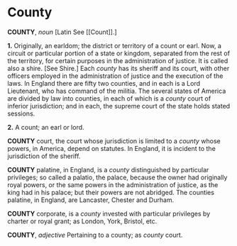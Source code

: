 # County

**COUNTY**, _noun_ \[Latin See [[Count]].\]

**1.** Originally, an earldom; the district or territory of a count or earl. Now, a circuit or particular portion of a state or kingdom, separated from the rest of the territory, for certain purposes in the administration of justice. It is called also a shire. \[See Shire.\] Each _county_ has its sheriff and its court, with other officers employed in the administration of justice and the execution of the laws. In England there are fifty two counties, and in each is a Lord Lieutenant, who has command of the militia. The several states of America are divided by law into counties, in each of which is a _county_ court of inferior jurisdiction; and in each, the supreme court of the state holds stated sessions.

**2.** A count; an earl or lord.

**COUNTY** court, the court whose jurisdiction is limited to a _county_ whose powers, in America, depend on statutes. In England, it is incident to the jurisdiction of the sheriff.

**COUNTY** palatine, in England, is a _county_ distinguished by particular privileges; so called a palatio, the palace, because the owner had originally royal powers, or the same powers in the administration of justice, as the king had in his palace; but their powers are not abridged. The counties palatine, in England, are Lancaster, Chester and Durham.

**COUNTY** corporate, is a _county_ invested with particular privileges by charter or royal grant; as London, York, Bristol, etc.

**COUNTY**, _adjective_ Pertaining to a county; as _county_ court.